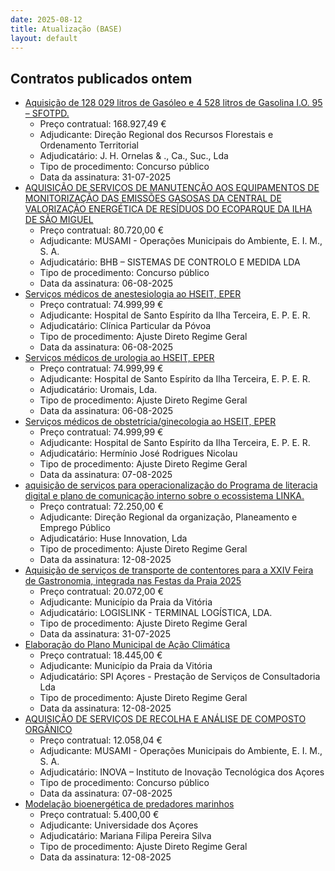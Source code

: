 ```yaml
---
date: 2025-08-12
title: Atualização (BASE)
layout: default
---
```

## Contratos publicados ontem

* [Aquisição de 128 029 litros de Gasóleo e 4 528 litros de Gasolina I.O. 95 – SFOTPD.](https://www.base.gov.pt/Base4/pt/detalhe/?type=contratos&id=11638017)
  * Preço contratual: 168.927,49 €
  * Adjudicante: Direção Regional dos Recursos Florestais e Ordenamento Territorial
  * Adjudicatário: J. H. Ornelas & ., Ca., Suc., Lda
  * Tipo de procedimento: Concurso público
  * Data da assinatura: 31-07-2025
* [AQUISIÇÃO DE SERVIÇOS DE MANUTENÇÃO AOS EQUIPAMENTOS DE MONITORIZAÇÃO DAS EMISSÕES GASOSAS DA CENTRAL DE VALORIZAÇÃO ENERGÉTICA DE RESÍDUOS DO ECOPARQUE DA ILHA DE SÃO MIGUEL](https://www.base.gov.pt/Base4/pt/detalhe/?type=contratos&id=11638285)
  * Preço contratual: 80.720,00 €
  * Adjudicante: MUSAMI - Operações Municipais do Ambiente, E. I. M., S. A.
  * Adjudicatário: BHB – SISTEMAS DE CONTROLO E MEDIDA LDA 
  * Tipo de procedimento: Concurso público
  * Data da assinatura: 06-08-2025
* [Serviços médicos de anestesiologia ao HSEIT, EPER](https://www.base.gov.pt/Base4/pt/detalhe/?type=contratos&id=11638516)
  * Preço contratual: 74.999,99 €
  * Adjudicante: Hospital de Santo Espírito da Ilha Terceira, E. P. E. R.
  * Adjudicatário: Clínica Particular da Póvoa
  * Tipo de procedimento: Ajuste Direto Regime Geral
  * Data da assinatura: 06-08-2025
* [Serviços médicos de urologia ao HSEIT, EPER](https://www.base.gov.pt/Base4/pt/detalhe/?type=contratos&id=11638520)
  * Preço contratual: 74.999,99 €
  * Adjudicante: Hospital de Santo Espírito da Ilha Terceira, E. P. E. R.
  * Adjudicatário: Uromais, Lda.
  * Tipo de procedimento: Ajuste Direto Regime Geral
  * Data da assinatura: 06-08-2025
* [Serviços médicos de obstetrícia/ginecologia ao HSEIT, EPER](https://www.base.gov.pt/Base4/pt/detalhe/?type=contratos&id=11638510)
  * Preço contratual: 74.999,99 €
  * Adjudicante: Hospital de Santo Espírito da Ilha Terceira, E. P. E. R.
  * Adjudicatário: Hermínio José Rodrigues Nicolau
  * Tipo de procedimento: Ajuste Direto Regime Geral
  * Data da assinatura: 07-08-2025
* [aquisição de serviços para operacionalização do Programa de literacia digital e plano de comunicação interno sobre o ecossistema LINKA.](https://www.base.gov.pt/Base4/pt/detalhe/?type=contratos&id=11638399)
  * Preço contratual: 72.250,00 €
  * Adjudicante: Direção Regional da organização, Planeamento e Emprego Público
  * Adjudicatário: Huse Innovation, Lda
  * Tipo de procedimento: Ajuste Direto Regime Geral
  * Data da assinatura: 12-08-2025
* [Aquisição de serviços de transporte de contentores para a XXIV Feira de Gastronomia, integrada nas Festas da Praia 2025](https://www.base.gov.pt/Base4/pt/detalhe/?type=contratos&id=11637233)
  * Preço contratual: 20.072,00 €
  * Adjudicante: Município da Praia da Vitória
  * Adjudicatário: LOGISLINK - TERMINAL LOGÍSTICA, LDA.
  * Tipo de procedimento: Ajuste Direto Regime Geral
  * Data da assinatura: 31-07-2025
* [Elaboração do Plano Municipal de Ação Climática](https://www.base.gov.pt/Base4/pt/detalhe/?type=contratos&id=11638199)
  * Preço contratual: 18.445,00 €
  * Adjudicante: Município da Praia da Vitória
  * Adjudicatário: SPI Açores - Prestação de Serviços de Consultadoria Lda
  * Tipo de procedimento: Ajuste Direto Regime Geral
  * Data da assinatura: 12-08-2025
* [AQUISIÇÃO DE SERVIÇOS DE RECOLHA E ANÁLISE DE COMPOSTO ORGÂNICO](https://www.base.gov.pt/Base4/pt/detalhe/?type=contratos&id=11638117)
  * Preço contratual: 12.058,04 €
  * Adjudicante: MUSAMI - Operações Municipais do Ambiente, E. I. M., S. A.
  * Adjudicatário: INOVA – Instituto de Inovação Tecnológica dos Açores
  * Tipo de procedimento: Concurso público
  * Data da assinatura: 07-08-2025
* [Modelação bioenergética de predadores marinhos](https://www.base.gov.pt/Base4/pt/detalhe/?type=contratos&id=11638413)
  * Preço contratual: 5.400,00 €
  * Adjudicante: Universidade dos Açores
  * Adjudicatário:  Mariana Filipa Pereira Silva
  * Tipo de procedimento: Ajuste Direto Regime Geral
  * Data da assinatura: 12-08-2025


